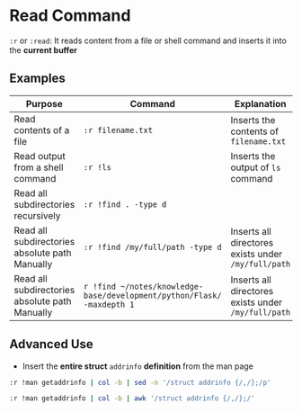 # Read Command
`:r` or `:read`: It reads content from a file or shell command and inserts it  into the **current buffer**

## Examples
|Purpose|Command|Explanation|
|---|---|---|
|Read contents of a file|`:r filename.txt`|Inserts the contents of `filename.txt`|
|Read output from a shell command|`:r !ls`|Inserts the output of `ls` command|
|Read all subdirectories recursively|`:r !find . -type d`|
|Read all subdirectories absolute path Manually|`:r !find /my/full/path -type d`|Inserts all directores exists under `/my/full/path`| 
|Read all subdirectories absolute path Manually|`r !find ~/notes/knowledge-base/development/python/Flask/ -maxdepth 1`|Inserts all directores exists under `/my/full/path`| 


## Advanced Use
 * Insert the **entire struct** `addrinfo` **definition** from the man page
```bash
:r !man getaddrinfo | col -b | sed -n '/struct addrinfo {/,/};/p'
```

```bash
:r !man getaddrinfo | col -b | awk '/struct addrinfo {/,/};/'
```




